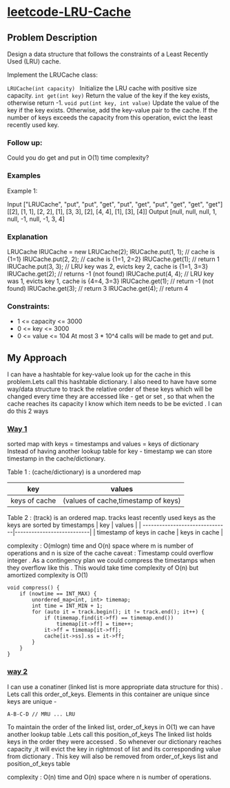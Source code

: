 # [leetcode-LRU-Cache](https://leetcode.com/problems/lru-cache/)
## Problem Description 

Design a data structure that follows the constraints of a Least Recently Used (LRU) cache.

Implement the LRUCache class:

```LRUCache(int capacity) ``` Initialize the LRU cache with positive size capacity.
```int get(int key)``` Return the value of the key if the key exists, otherwise return -1.
```void put(int key, int value)``` Update the value of the key if the key exists. Otherwise, add the key-value pair to the cache. If the number of keys exceeds the capacity from this operation, evict the least recently used key.
### Follow up:
Could you do get and put in O(1) time complexity?

### Examples 
Example 1:

Input
["LRUCache", "put", "put", "get", "put", "get", "put", "get", "get", "get"]
[[2], [1, 1], [2, 2], [1], [3, 3], [2], [4, 4], [1], [3], [4]]
Output
[null, null, null, 1, null, -1, null, -1, 3, 4]

### Explanation
LRUCache lRUCache = new LRUCache(2);
lRUCache.put(1, 1); // cache is {1=1}
lRUCache.put(2, 2); // cache is {1=1, 2=2}
lRUCache.get(1);    // return 1
lRUCache.put(3, 3); // LRU key was 2, evicts key 2, cache is {1=1, 3=3}
lRUCache.get(2);    // returns -1 (not found)
lRUCache.put(4, 4); // LRU key was 1, evicts key 1, cache is {4=4, 3=3}
lRUCache.get(1);    // return -1 (not found)
lRUCache.get(3);    // return 3
lRUCache.get(4);    // return 4
 

### Constraints:

- 1 <= capacity <= 3000
- 0 <= key <= 3000
- 0 <= value <= 104
At most 3 * 10^4 calls will be made to get and put.

## My Approach
I can have a hashtable for key-value look up for the cache in this problem.Lets call this hashtable dictionary.
I also need to have have some way/data structure to track the relative order of these keys which will be changed every time they are accessed like - get or set , so that when the cache reaches its capacity I know which item needs to be be evicted . 
I can do this 2 ways

### [Way 1](https://github.com/mdnurahmed/leetcode-LRU-Cache/blob/main/way1.cc) 
sorted map with keys = timestamps and values = keys of dictionary  
Instead of having another lookup table for key - timestamp we can store timestamp in the cache/dictionary. 

Table 1 : (cache/dictionary) is a unordered map 

| key                | values                             | 
| -------------------|------------------------------------|
| keys of cache      | (values of cache,timestamp of keys)|


Table 2 : (track) is an ordered map. tracks least recently used keys as the keys are sorted by timestamps
| key                            | values                    | 
| -------------------------------|---------------------------|
| timestamp of keys in cache     | keys in cache             |

complexity : O(mlogn) time and O(n) space where m is number of operations and n is size of the cache 
caveat : Timestamp could overflow integer . As a contingency plan we could compress the timestamps when they overflow like this . This would take time complexity of O(n) but amortized complexity is O(1) 

```
void compress() {
    if (nowtime == INT_MAX) {
        unordered_map<int, int> timemap;
        int time = INT_MIN + 1;
        for (auto it = track.begin(); it != track.end(); it++) {
            if (timemap.find(it->ff) == timemap.end())
                timemap[it->ff] = time++;
            it->ff = timemap[it->ff];
            cache[it->ss].ss = it->ff;
        }
    }
}

```

### [way 2](https://github.com/mdnurahmed/leetcode-LRU-Cache/blob/main/way2.cc)
I can use a conatiner (linked list is more appropriate data structure for this) . Lets call this order_of_keys. Elements in this container are unique since keys are unique - 

```A-B-C-D // MRU ... LRU```

To maintain the order of the linked list, order_of_keys in O(1) we can have another lookup table .Lets call this position_of_keys
The linked list holds keys in the order they were accessed . So whenever our dictionary reaches capacity ,it will evict the key in rightmost of list and its corresponding value from dictionary . This key will also be removed from order_of_keys list and position_of_keys table 

complexity : O(n) time and O(n) space where n is number of operations.
